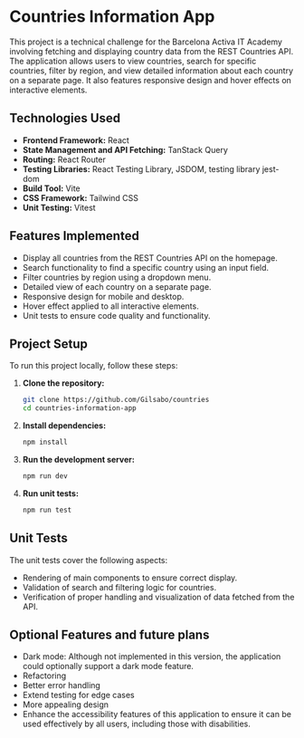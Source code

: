 # Countries Information App

This project is a technical challenge for the Barcelona Activa IT Academy involving fetching and displaying country data from the REST Countries API. The application allows users to view countries, search for specific countries, filter by region, and view detailed information about each country on a separate page. It also features responsive design and hover effects on interactive elements.

## Technologies Used

- **Frontend Framework:** React
- **State Management and API Fetching:** TanStack Query
- **Routing:** React Router
- **Testing Libraries:** React Testing Library, JSDOM, testing library jest-dom
- **Build Tool:** Vite
- **CSS Framework:** Tailwind CSS
- **Unit Testing:** Vitest

## Features Implemented

- Display all countries from the REST Countries API on the homepage.
- Search functionality to find a specific country using an input field.
- Filter countries by region using a dropdown menu.
- Detailed view of each country on a separate page.
- Responsive design for mobile and desktop.
- Hover effect applied to all interactive elements.
- Unit tests to ensure code quality and functionality.

## Project Setup

To run this project locally, follow these steps:

1. **Clone the repository:**

   ```bash
   git clone https://github.com/Gilsabo/countries
   cd countries-information-app

2. **Install dependencies:**

   ```bash
   npm install
   
3. **Run the development server:**
   
   ```bash
   npm run dev
   
4. **Run unit tests:**

   ```bash
   npm run test

## Unit Tests

The unit tests cover the following aspects:

- Rendering of main components to ensure correct display.
- Validation of search and filtering logic for countries.
- Verification of proper handling and visualization of data fetched from the API.

## Optional Features and future plans

- Dark mode: Although not implemented in this version, the application could optionally support a dark mode feature.
- Refactoring
- Better error handling
- Extend testing for edge cases
- More appealing design
- Enhance the accessibility features of this application to ensure it can be used effectively by all users, including those with disabilities.
